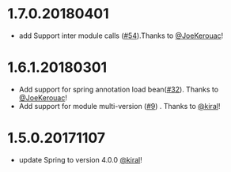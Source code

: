 # 1.7.0.20180401
- add Support inter module calls ([#54](https://github.com/alibaba/jarslink/pull/54)).Thanks to [@JoeKerouac](https://github.com/JoeKerouac)!

# 1.6.1.20180301

- Add support for spring annotation load bean([#32](https://github.com/alibaba/jarslink/issues/32)). Thanks to [@JoeKerouac](https://github.com/JoeKerouac)!
- Add support for module multi-version ([#9](https://github.com/alibaba/jarslink/issues/9)) . Thanks to [@kiral](https://github.com/kiral)!


# 1.5.0.20171107 

- update Spring to version 4.0.0 [@kiral](https://github.com/kiral)!


